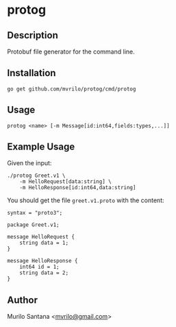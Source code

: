 # protog

## Description

Protobuf file generator for the command line.

## Installation

```
go get github.com/mvrilo/protog/cmd/protog
```

## Usage

```
protog <name> [-m Message[id:int64,fields:types,...]]
```

## Example Usage

Given the input:

```
./protog Greet.v1 \
    -m HelloRequest[data:string] \
    -m HelloResponse[id:int64,data:string]
```

You should get the file `greet.v1.proto` with the content:

```
syntax = "proto3";

package Greet.v1;

message HelloRequest {
	string data = 1;
}

message HelloResponse {
	int64 id = 1;
	string data = 2;
}
```

## Author

Murilo Santana <<mvrilo@gmail.com>>
